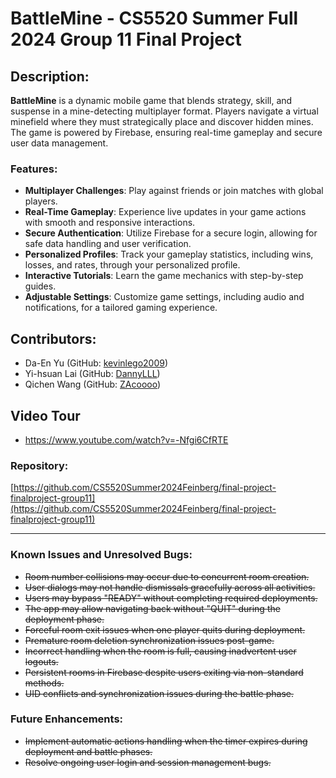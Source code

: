 # BattleMine - CS5520 Summer Full 2024 Group 11 Final Project

## Description:
**BattleMine** is a dynamic mobile game that blends strategy, skill, and suspense in a mine-detecting multiplayer format. Players navigate a virtual minefield where they must strategically place and discover hidden mines. The game is powered by Firebase, ensuring real-time gameplay and secure user data management.

### Features:
- **Multiplayer Challenges**: Play against friends or join matches with global players.
- **Real-Time Gameplay**: Experience live updates in your game actions with smooth and responsive interactions.
- **Secure Authentication**: Utilize Firebase for a secure login, allowing for safe data handling and user verification.
- **Personalized Profiles**: Track your gameplay statistics, including wins, losses, and rates, through your personalized profile.
- **Interactive Tutorials**: Learn the game mechanics with step-by-step guides.
- **Adjustable Settings**: Customize game settings, including audio and notifications, for a tailored gaming experience.

## Contributors: 
- Da-En Yu (GitHub: [kevinlego2009](https://github.com/kevinlego2009))
- Yi-hsuan Lai (GitHub: [DannyLLL](https://github.com/DannyLLL))
- Qichen Wang (GitHub: [ZAcoooo](https://github.com/ZAcoooo))

## Video Tour
- https://www.youtube.com/watch?v=-Nfgi6CfRTE

### Repository:
[https://github.com/CS5520Summer2024Feinberg/final-project-finalproject-group11](https://github.com/CS5520Summer2024Feinberg/final-project-finalproject-group11)

---

### Known Issues and Unresolved Bugs:
- ~~Room number collisions may occur due to concurrent room creation.~~
- ~~User dialogs may not handle dismissals gracefully across all activities.~~
- ~~Users may bypass "READY" without completing required deployments.~~
- ~~The app may allow navigating back without "QUIT" during the deployment phase.~~
- ~~Forceful room exit issues when one player quits during deployment.~~
- ~~Premature room deletion synchronization issues post-game.~~
- ~~Incorrect handling when the room is full, causing inadvertent user logouts.~~
- ~~Persistent rooms in Firebase despite users exiting via non-standard methods.~~
- ~~UID conflicts and synchronization issues during the battle phase.~~

### Future Enhancements:
- ~~Implement automatic actions handling when the timer expires during deployment and battle phases.~~
- ~~Resolve ongoing user login and session management bugs.~~